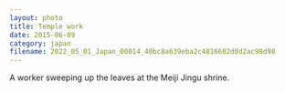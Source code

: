 ```yaml
---
layout: photo
title: Temple work
date: 2015-06-09
category: japan
filename: 2022_05_01_Japan_00014_40bc8a639eba2c4816602d0d2ac98d98
---
```

A worker sweeping up the leaves at the Meiji Jingu shrine.
